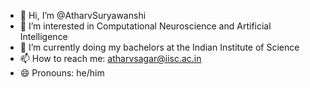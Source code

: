- 👋 Hi, I’m @AtharvSuryawanshi
- 👀 I’m interested in Computational Neuroscience and Artificial Intelligence 
- 🌱 I’m currently doing my bachelors at the Indian Institute of Science
- 📫 How to reach me: atharvsagar@iisc.ac.in
- 😄 Pronouns: he/him

<!---
AtharvSuryawanshi/AtharvSuryawanshi is a ✨ special ✨ repository because its `README.md` (this file) appears on your GitHub profile.
You can click the Preview link to take a look at your changes.
--->
